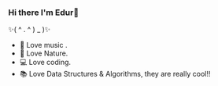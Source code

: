 ### Hi there I'm Edur👋

✨(  ^ . ^  ) _ )✨

- 🎹 Love music .
- 🌱 Love Nature.
- 💻 Love coding. 
- 📚 Love Data Structures & Algorithms, they are really cool!!

<!--
**eduru/eduru** is a ✨ _special_ ✨ repository because its `README.md` (this file) appears on your GitHub profile.

Here are some ideas to get you started:

- 🔭 I’m currently working on ...
- 🌱 I’m currently learning ...
- 👯 I’m looking to collaborate on ...
- 🤔 I’m looking for help with ...
- 💬 Ask me about ...
- 📫 How to reach me: ...
- 😄 Pronouns: ...
- ⚡ Fun fact: ...
-->
